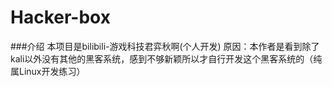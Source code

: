 # Hacker-box
###介绍
本项目是bilibili-游戏科技君弈秋啊(个人开发)
原因：本作者是看到除了kali以外没有其他的黑客系统，感到不够新颖所以才自行开发这个黑客系统的（纯属Linux开发练习）
